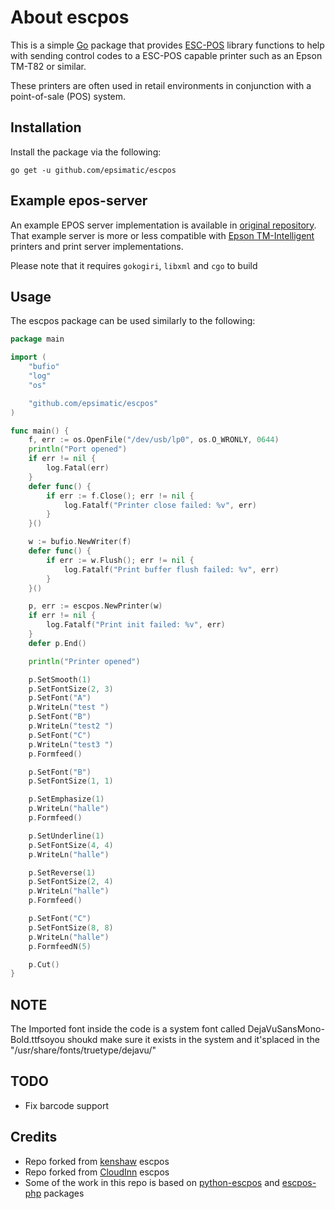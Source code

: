 # About escpos #

This is a simple [Go][1] package that provides [ESC-POS][2] library functions
to help with sending control codes to a ESC-POS capable printer such as an
Epson TM-T82 or similar.

These printers are often used in retail environments in conjunction with a
point-of-sale (POS) system.


## Installation ##

Install the package via the following:

    go get -u github.com/epsimatic/escpos

## Example epos-server ##

An example EPOS server implementation is available in [original repository](https://github.com/CloudInn/escpos/tree/master/cmd/epos-server).
That example server is more or less compatible with [Epson TM-Intelligent][4] printers and print server implementations.

Please note that it requires `gokogiri`, `libxml` and `cgo` to build

## Usage ##

The escpos package can be used similarly to the following:

```go
package main

import (
    "bufio"
	"log"
    "os"

    "github.com/epsimatic/escpos"
)

func main() {
	f, err := os.OpenFile("/dev/usb/lp0", os.O_WRONLY, 0644)
	println("Port opened")
	if err != nil {
		log.Fatal(err)
	}
	defer func() {
		if err := f.Close(); err != nil {
			log.Fatalf("Printer close failed: %v", err)
		}
	}()

	w := bufio.NewWriter(f)
	defer func() {
		if err := w.Flush(); err != nil {
			log.Fatalf("Print buffer flush failed: %v", err)
		}
	}()

	p, err := escpos.NewPrinter(w)
	if err != nil {
		log.Fatalf("Print init failed: %v", err)
	}
	defer p.End()

	println("Printer opened")

    p.SetSmooth(1)
    p.SetFontSize(2, 3)
    p.SetFont("A")
    p.WriteLn("test ")
    p.SetFont("B")
    p.WriteLn("test2 ")
    p.SetFont("C")
    p.WriteLn("test3 ")
    p.Formfeed()

    p.SetFont("B")
    p.SetFontSize(1, 1)

    p.SetEmphasize(1)
    p.WriteLn("halle")
    p.Formfeed()

    p.SetUnderline(1)
    p.SetFontSize(4, 4)
    p.WriteLn("halle")

    p.SetReverse(1)
    p.SetFontSize(2, 4)
    p.WriteLn("halle")
    p.Formfeed()

    p.SetFont("C")
    p.SetFontSize(8, 8)
    p.WriteLn("halle")
    p.FormfeedN(5)

    p.Cut()
}
```

## NOTE
The Imported font inside the code is a system font called DejaVuSansMono-Bold.ttfsoyou shoukd make sure it exists in the system and it'splaced in the "/usr/share/fonts/truetype/dejavu/"


## TODO
- Fix barcode support

## Credits
- Repo forked from [kenshaw](https://github.com/kenshaw/escpos) escpos
- Repo forked from [CloudInn](https://github.com/CloudInn/escpos/tree/master/cmd/epos-server) escpos
- Some of the work in this repo is based on [python-escpos](https://github.com/python-escpos/python-escpos) and [escpos-php](https://github.com/mike42/escpos-php) packages


[1]: http://www.golang.org/project
[2]: https://en.wikipedia.org/wiki/ESC/P
[4]: https://c4b.epson-biz.com

